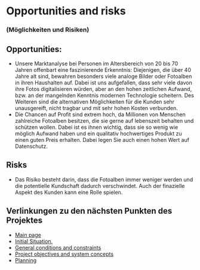# Opportunities and risks
### (Möglichkeiten und Risiken)
## Opportunities:
- Unsere Marktanalyse bei Personen im Altersbereich von 20 bis 70 Jahren offenbart eine faszinierende Erkenntnis: 
Diejenigen, die über 40 Jahre alt sind, bewahren besonders viele analoge Bilder oder Fotoalben in ihren Haushalten auf. Dabei ist uns aufgefallen, dass sehr viele davon ihre Fotos digitalisieren würden, aber an den hohen zeitlichen Aufwand, bzw. an der mangelnden Kenntnis modernen Technologie scheitern. Des Weiteren sind die alternativen Möglichkeiten für die Kunden sehr unausgereift, nicht tragbar und mit sehr hohen Kosten verbunden.
- Die Chancen auf Profit sind extrem hoch, da Millionen von Menschen zahlreiche Fotoalben besitzen, die sie gerne auf lebenszeit behalten und schützen wollen. Dabei ist es ihnen wichtig, dass sie so wenig wie möglich Aufwand haben und ein qualitativ hochwertiges Produkt zu einen guten Preis erhalten. Dabei legen Sie auch einen hohen Wert auf Datenschutz.
## Risks
-  Das Risiko besteht darin, dass die Fotoalben immer weniger werden und die potentielle Kundschaft dadurch verschwindet. Auch der finazielle Aspekt des Kunden kann eine Rolle spielen. 


## Verlinkungen zu den nächsten Punkten des Projektes
- [Main page](https://github.com/palmetspat/project1Syp/blob/main/PROJECT-PHOTOBOOK.md)
- [Initial Situation.](https://github.com/palmetspat/project1Syp/blob/main/Initial%20Situation.md)
- [General conditions and constraints](https://github.com/palmetspat/project1Syp/blob/main/General%20conditions%20and%20constraints.md)
- [Project objectives and system concepts](https://github.com/palmetspat/project1Syp/blob/main/Project%20objectives%20and%20system%20concepts.md)
- [Planning](https://github.com/palmetspat/project1Syp/blob/main/Planning.md)


